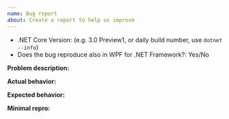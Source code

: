 ```yaml
---
name: Bug report
about: Create a report to help us improve
---
```


* .NET Core Version: (e.g. 3.0 Preview1, or daily build number, use `dotnet --info`)
* Does the bug reproduce also in WPF for .NET Framework?: Yes/No

 <!-- Read https://github.com/dotnet/wpf/blob/master/Documentation/issue-guide.md -->
 
 **Problem description:**
 
 **Actual behavior:** <!-- callstack for crashes / exceptions -->
 
 **Expected behavior:**
 
 **Minimal repro:**
 
